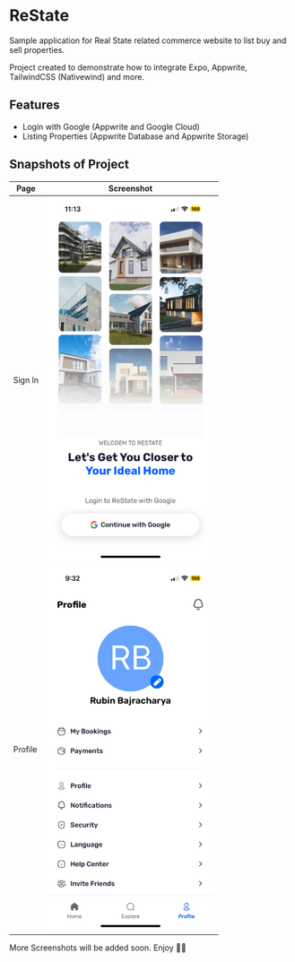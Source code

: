 # ReState

Sample application for Real State related commerce website to list buy and sell properties.

Project created to demonstrate how to integrate Expo, Appwrite, TailwindCSS (Nativewind) and more.

## Features

- Login with Google (Appwrite and Google Cloud)
- Listing Properties (Appwrite Database and Appwrite Storage)

## Snapshots of Project

| Page    | Screenshot                                   |
| ------- | -------------------------------------------- |
| Sign In | <img src="./screenshots/1.png" width="300"/> |
| Profile | <img src="./screenshots/2.png" width="300"/> |

More Screenshots will be added soon. Enjoy 👋🚀

